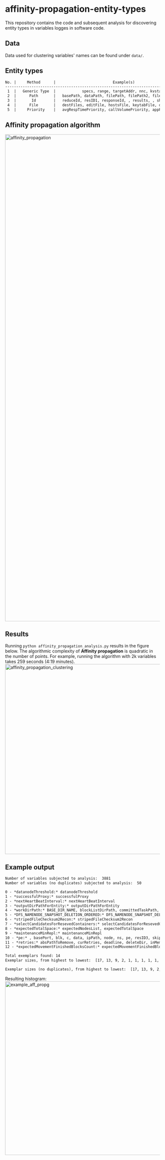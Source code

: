 # affinity-propagation-entity-types
This repository contains the code and subsequent analysis for discovering entity types in variables logges in software code. 

## Data
Data used for clustering variables' names can be found under `data/`.

## Entity types
```html
No. |     Method      |                          Example(s)                               |
-------------------------------------------------------------------------------------------
 1  |   Generic Type  |            specs, range, targetAddr, nnc, kvstart, avg            |
 2  |      Path       |   basePath, dataPath, filePath, filePath2, fileSrcPath, fullPath  |    
 3  |       Id        |   reduceId, resID1, responseId, , results, , shellId, threadId    |
 4  |      File       |   destFiles, editFile, hostsFile, keytabFile, outputFile          |
 5  |     Priority    |   avgRespTimePriority, callVolumePriority, appPriority, priority  |
```

## Affinity propagation algorithm
<img width="1581" alt="affinity_propagation" src="https://user-images.githubusercontent.com/60047427/178629718-06e0af30-34a0-439f-a416-62c5f934b057.png">

## Results
Running `python affinity_propagation_analysis.py` results in the figure below. The algorithmic complexity of __Affinity propagation__ is quadratic in the number of points. For example, running the algorithm with 2k variables takes 259 seconds (4:19 minutes).
<img width="617" alt="affinity_propagation_clustering" src="https://user-images.githubusercontent.com/60047427/178629858-316aa09c-31ab-41be-b073-408837f11154.png">

## Example output
```html
Number of variables subjected to analysis:  3881
Number of variables (no duplicates) subjected to analysis:  50 

0 - *datanodeThreshold:* datanodeThreshold
1 - *successfulProxy:* successfulProxy
2 - *nextHeartBeatInterval:* nextHeartBeatInterval
3 - *outputDirPathForEntity:* outputDirPathForEntity
4 - *workDirPath:* BASE_DIR_NAME, blockListDirPath, committedTaskPath, copySourcePath, doneAppPath, envBinaryPath, homeDirectory, targetPath, workDirPath
5 - *DFS_NAMENODE_SNAPSHOT_DELETION_ORDERED:* DFS_NAMENODE_SNAPSHOT_DELETION_ORDERED
6 - *stripedFileChecksum2Recon:* stripedFileChecksum2Recon
7 - *selectCandidatesForResevedContainers:* selectCandidatesForResevedContainers
8 - *expectedTotalSpace:* expectedNodesList, expectedTotalSpace
9 - *maintenanceMinRepl:* maintenanceMinRepl
10 - *pe:* , basePort, blk, c, data, ipPath, node, ns, pe, resID3, skipCleanup, true, uploadId
11 - *retries:* absPathToRemove, curRetries, deadline, deleteDir, inMemBytes, lastLogFile, mergeOutputSize, nextBlockId, perDirFileLimit, priority, replica, retries, rootPath, startTimesCount, storeType, subDir, totalFileSize
12 - *expectedMovementFinishedBlocksCount:* expectedMovementFinishedBlocksCount

Total exemplars found: 14
Exemplar sizes, from highest to lowest:  [17, 13, 9, 2, 1, 1, 1, 1, 1, 1, 1, 1, 1]

Exemplar sizes (no duplicates), from highest to lowest:  [17, 13, 9, 2, 1]
```
Resulting histogram: <br>
<img width="564" alt="example_aff_propg" src="https://user-images.githubusercontent.com/60047427/178755258-e0e0b852-bcac-4dce-a5b6-256308572423.png">
